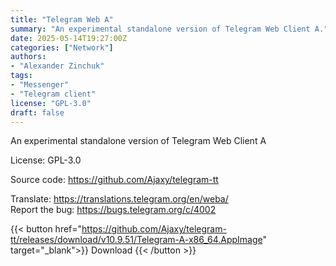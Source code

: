 ```yaml
---
title: "Telegram Web A"
summary: "An experimental standalone version of Telegram Web Client A."
date: 2025-05-14T19:27:00Z
categories: ["Network"]
authors:
- "Alexander Zinchuk"
tags: 
- "Messenger"
- "Telegram client"
license: "GPL-3.0"
draft: false
---
```


An experimental standalone version of Telegram Web Client A

License: GPL-3.0

Source code: <https://github.com/Ajaxy/telegram-tt>

Translate: <https://translations.telegram.org/en/weba/>  
Report the bug: <https://bugs.telegram.org/c/4002>  

{{< button href="https://github.com/Ajaxy/telegram-tt/releases/download/v10.9.51/Telegram-A-x86_64.AppImage" target="_blank">}}
Download
{{< /button >}}